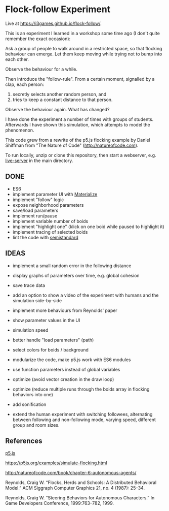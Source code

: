 
# Flock-follow Experiment

Live at https://i3games.github.io/flock-follow/.

This is an experiment I learned in a workshop some time ago (I don't quite remember the exact occasion):

Ask a group of people to walk around in a restricted space, so that flocking behaviour can emerge. Let them keep moving while trying not to bump into each other.

Observe the behaviour for a while.

Then introduce the "follow-rule". From a certain moment, signalled by a clap, each person:

1. secretly selects another random person, and
2. tries to keep a constant distance to that person.

Observe the behaviour again. What has changed?

I have done the experiment a number of times with groups of students. Afterwards I have shown this simulation, which attempts to model the phenomenon.

This code grew from a rewrite of the p5.js flocking example by Daniel Shiffman from "The Nature of Code" (http://natureofcode.com).

To run locally, unzip or clone this repository, then start a webserver, e.g. [live-server](https://github.com/tapio/live-server) in the main directory.

## DONE

- ES6
- implement parameter UI with [Materialize](http://materializecss.com/)
- implement "follow" logic
- expose neighborhood parameters
- save/load parameters
- implement run/pause
- implement variable number of boids
- implement "highlight one" (klick on one boid while paused to highlight it)
- implement tracing of selected boids
- lint the code with [semistandard](https://github.com/Flet/semistandard)

## IDEAS

- implement a small random error in the following distance  
- display graphs of parameters over time, e.g. global cohesion
- save trace data
- add an option to show a video of the experiment with humans and the simulation side-by-side
- implement more behaviours from Reynolds' paper
- show parameter values in the UI
- simulation speed
- better handle "load parameters" (path)
- select colors for boids / background

- modularize the code, make p5.js work with ES6 modules
- use function parameters instead of global variables
- optimize (avoid vector creation in the draw loop)
- optimize (reduce multiple runs through the boids array in flocking behaviors into one)

- add sonification

- extend the human experiment with switching followees, alternating between following and non-following mode, varying speed, different group and room sizes.

## References

[p5.js](https://p5js.org)

https://p5js.org/examples/simulate-flocking.html

http://natureofcode.com/book/chapter-6-autonomous-agents/

Reynolds, Craig W. “Flocks, Herds and Schools: A Distributed Behavioral Model.” ACM Siggraph Computer Graphics 21, no. 4 (1987): 25–34.

Reynolds, Craig W. “Steering Behaviors for Autonomous Characters.” In Game Developers Conference, 1999:763–782, 1999.
